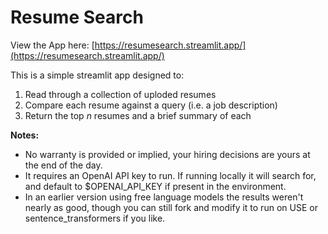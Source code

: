 # Resume Search

View the App here:
[https://resumesearch.streamlit.app/](https://resumesearch.streamlit.app/)

This is a simple streamlit app designed to:

1. Read through a collection of uploded resumes
2. Compare each resume against a query (i.e. a job description)
3. Return the top *n* resumes and a brief summary of each

**Notes:**
* No warranty is provided or implied, your hiring decisions are yours at the end of the day.
* It requires an OpenAI API key to run. If running locally it will search for, and default to $OPENAI_API_KEY if present in the environment.
* In an earlier version using free language models the results weren't nearly as good, though you can still fork and modify it to run on USE or sentence_transformers if you like.
